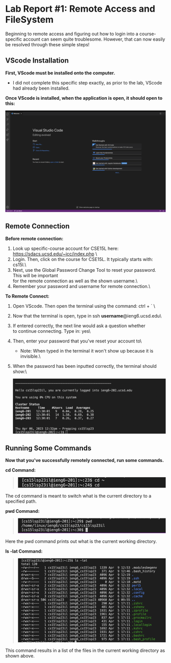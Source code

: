 # Lab Report #1: Remote Access and FileSystem 

Beginning to remote access and figuring out how to login into a course-specific 
account can seem quite troublesome. However, that can now easily be resolved through 
these simple steps!


## VScode Installation 

**First, VScode must be installed onto the computer.** 
* I did not complete this specific step exactly, as prior to the lab, VScode had
already been installed.

**Once VScode is installed, when the application is open, it should open to this:**

![Image](VSCode.png)



   
## Remote Connection 

**Before remote connection:**
1) Look up specific-course account for CSE15L here: https://sdacs.ucsd.edu/~icc/index.php \
2) Login. Then, click on the course for CSE15L. It typically starts with: cs15l.\
3) Next, use the Global Password Change Tool to reset your password. This will be important\
   for the remote connection as well as the shown username.\ 
4) Remember your password and username for remote connection.\

**To Remote Connect:**
1) Open VScode. Then open the terminal using the command: ctrl + ` \
2) Now that the terminal is open, type in ssh **username**@ieng6.ucsd.edu\
3) If entered correctly, the next line would ask a question whether\
    to continue connecting. Type in: yes\
4) Then, enter your password that you've reset your account to\
   * Note: When typed in the terminal it won't show up because it is invisible.\
5) When the password has been inputted correctly, the terminal should show:\
 
   ![Image](RemoteLogin.png)
    

   
   
## Running Some Commands 
**Now that you've successfully remotely connected, run some commands.**


**cd Command:**

>![Image](cdCommand.png)

The cd command is meant to switch what is the current directory to a specified path. 


**pwd Command:**
 
 >![Image](PWDcommand.png)
 
 Here the pwd command prints out what is the current working directory. 
 
 
**ls -lat Command:**
  
  >![Image](lsLATcommand.png)
  
  This command results in a list of the files in the current working directory as shown above. 
 
